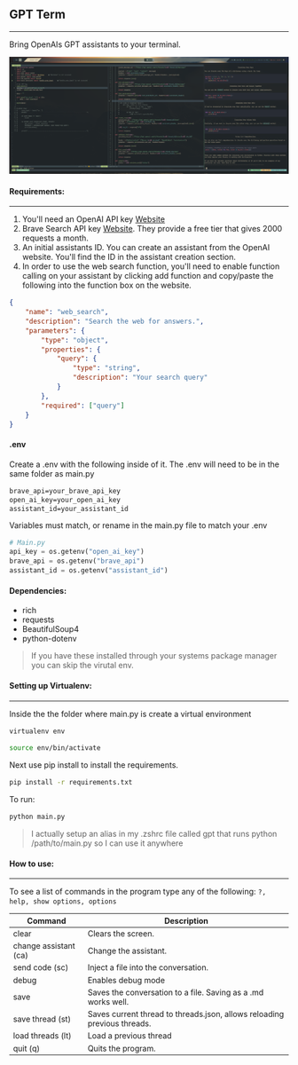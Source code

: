 ## GPT Term

---

Bring OpenAIs GPT assistants to your terminal.

![](screens/gpt_term.png)

#### Requirements:

---

1. You'll need an OpenAI API key [Website](https://openai.com)
2. Brave Search API key [Website](https://brave.com/search/api). They provide a free tier that gives 2000 requests a month.
3. An initial assistants ID. You can create an assistant from the OpenAI website. You'll find the ID in the assistant creation section.
4. In order to use the web search function, you'll need to enable function calling on your assistant by clicking add function and copy/paste
   the following into the function box on the website.

```json
{
    "name": "web_search",
    "description": "Search the web for answers.",
    "parameters": {
        "type": "object",
        "properties": {
            "query": {
                "type": "string",
                "description": "Your search query"
            }
        },
        "required": ["query"]
    }
}
```

#### .env

Create a .env with the following inside of it. The .env will need to be in the same folder as main.py

```
brave_api=your_brave_api_key
open_ai_key=your_open_ai_key
assistant_id=your_assistant_id
```

Variables must match, or rename in the main.py file to match your .env

```python
# Main.py
api_key = os.getenv("open_ai_key")
brave_api = os.getenv("brave_api")
assistant_id = os.getenv("assistant_id")
```

#### Dependencies:

-   rich
-   requests
-   BeautifulSoup4
-   python-dotenv

> If you have these installed through your systems package manager you can skip the virutal env.

#### Setting up Virtualenv:

---

Inside the the folder where main.py is create a virtual environment

```bash
virtualenv env
```

```bash
source env/bin/activate
```

Next use pip install to install the requirements.

```bash
pip install -r requirements.txt
```

To run:

```bash
python main.py
```

> I actually setup an alias in my .zshrc file called gpt that runs python /path/to/main.py so I can use it anywhere

#### How to use:

---

To see a list of commands in the program type any of the following: `?, help, show options, options`

| Command               | Description                                                              |
| --------------------- | ------------------------------------------------------------------------ |
| clear                 | Clears the screen.                                                       |
| change assistant (ca) | Change the assistant.                                                    |
| send code (sc)        | Inject a file into the conversation.                                     |
| debug                 | Enables debug mode                                                       |
| save                  | Saves the conversation to a file. Saving as a .md works well.            |
| save thread (st)      | Saves current thread to threads.json, allows reloading previous threads. |
| load threads (lt)     | Load a previous thread                                                   |
| quit (q)              | Quits the program.                                                       |
